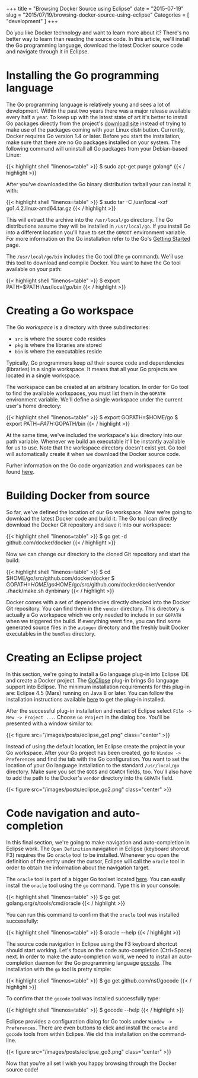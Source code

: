 +++
title = "Browsing Docker Source using Eclipse"
date = "2015-07-19"
slug = "2015/07/19/browsing-docker-source-using-eclipse"
Categories = [ "development" ]
+++

Do you like Docker technology and want to learn more about it? There's no better way to learn than reading the source code. In this article, we'll install the Go programming language, download the latest Docker source code and navigate through it in Eclipse.

<!--more-->

# Installing the Go programming language

The Go programming language is relatively young and sees a lot of development. Within the past two years there was a major release available every half a year. To keep up with the latest state of art it's better to install Go packages directly from the project's [download site](https://golang.org/dl/ "Go Downloads") instead of trying to make use of the packages coming with your Linux distribution. Currently, Docker requires Go version 1.4 or later. Before you start the installation, make sure that there are no Go packages installed on your system. The following command will uninstall all Go packages from your Debian-based Linux:

{{< highlight shell "linenos=table" >}}
$ sudo apt-get purge golang*
{{< / highlight >}}

After you've downloaded the Go binary distribution tarball your can install it with:

{{< highlight shell "linenos=table" >}}
$ sudo tar -C /usr/local -xzf go1.4.2.linux-amd64.tar.gz
{{< / highlight >}}

This will extract the archive into the `/usr/local/go` directory. The Go distributions assume they will be installed in `/usr/local/go`. If you install Go into a different location you'll have to set the `GOROOT` environment variable. For more information on the Go installation refer to the Go's [Getting Started](http://golang.org/doc/install "Getting Started") page.

The `/usr/local/go/bin` includes the Go tool (the `go` command). We'll use this tool to download and compile Docker. You want to have the Go tool available on your path:

{{< highlight shell "linenos=table" >}}
$ export PATH=$PATH:/usr/local/go/bin
{{< / highlight >}}

# Creating a Go workspace

The Go *workspace* is a directory with three subdirectories:

* `src` is where the source code resides
* `pkg` is where the libraries are stored
* `bin` is where the executables reside


Typically, Go programmers keep *all* their source code and dependencies (libraries) in a single workspace. It means that all your Go projects are located in a single workspace.

The workspace can be created at an arbitrary location. In order for Go tool to find the available workspaces, you must list them in the `GOPATH` environment variable. We'll define a single workspace under the current user's home directory:

{{< highlight shell "linenos=table" >}}
$ export GOPATH=$HOME/go
$ export PATH=$PATH:$GOPATH/bin
{{< / highlight >}}

At the same time, we've included the workspace's `bin` directory into our path variable. Whenever we build an executable it'll be instantly available for us to use. Note that the workspace directory doesn't exist yet. Go tool will automatically create it when we download the Docker source code.

Furher information on the Go code organization and workspaces can be found [here](http://golang.org/doc/code.html "How to Write Go Code").

# Building Docker from source

So far, we've defined the location of our Go workspace. Now we're going to download the latest Docker code and build it. The Go tool can directly download the Docker Git repository and save it into our workspace:

{{< highlight shell "linenos=table" >}}
$ go get -d github.com/docker/docker
{{< / highlight >}}

Now we can change our directory to the cloned Git repository and start the build:

{{< highlight shell "linenos=table" >}}
$ cd $HOME/go/src/github.com/docker/docker
$ GOPATH=$HOME/go:$HOME/go/src/github.com/docker/docker/vendor ./hack/make.sh dynbinary
{{< / highlight >}}

Docker comes with a set of dependencies directly checked into the Docker Git repository. You can find them in the `vendor` directory. This directory is actually a Go workspace which we only needed to include in our `GOPATH` when we triggered the build. If everything went fine, you can find some generated source files in the `autogen` directory and the freshly built Docker executables in the `bundles` directory.

# Creating an Eclipse project

In this section, we're going to install a Go language plug-in into Eclipse IDE and create a Docker project. The [GoClipse](https://github.com/GoClipse/goclipse "GoClipse") plug-in brings Go language support into Eclipse. The minimum installation requirements for this plug-in are: Eclipse 4.5 (Mars) running on Java 8 or later. You can follow the installation instructions available [here](https://github.com/GoClipse/goclipse/blob/latest/documentation/Installation.md "GoClipse installation") to get the plug-in installed.

After the successful plug-in installation and restart of Eclipse select `File -> New -> Project ...`. Choose `Go Project` in the dialog box. You'll be presented with a window similar to:

{{< figure src="/images/posts/eclipse_go1.png" class="center" >}}

Instead of using the default location, let Eclipse create the project in your Go workspace. After your Go project has been created, go to `Window -> Preferences` and find the tab with the Go configuration. You want to set the location of your Go language installation to the standard `/usr/local/go` directory. Make sure you set the `GOOS` and `GOARCH` fields, too. You'll also have to add the path to the Docker's `vendor` directory into the `GOPATH` field.

{{< figure src="/images/posts/eclipse_go2.png" class="center" >}}

# Code navigation and auto-completion

In this final section, we're going to make navigation and auto-completion in Eclipse work. The `Open Definition` navigation in Eclipse (keyboard shorcut F3) requires the Go `oracle` tool to be installed. Whenever you open the definition of the entity under the cursor, Eclipse will call the `oracle` tool in order to obtain the information about the navigation target.

The `oracle` tool is part of a bigger Go toolset located [here](https://github.com/golang/tools "Golang tools"). You can easily install the `oracle` tool using the `go` command. Type this in your console:

{{< highlight shell "linenos=table" >}}
$ go get golang.org/x/tools/cmd/oracle
{{< / highlight >}}

You can run this command to confirm that the `oracle` tool was installed successfully:

{{< highlight shell "linenos=table" >}}
$ oracle --help
{{< / highlight >}}

The source code navigation in Eclipse using the F3 keyboard shortcut should start working. Let's focus on the code auto-completion (Ctrl+Space) next. In order to make the auto-completion work, we need to install an auto-completion daemon for the Go programming language [gocode](https://github.com/nsf/gocode "gocode"). The installation with the `go` tool is pretty simple:

{{< highlight shell "linenos=table" >}}
$ go get github.com/nsf/gocode
{{< / highlight >}}

To confirm that the `gocode` tool was installed successfully type:

{{< highlight shell "linenos=table" >}}
$ gocode --help
{{< / highlight >}}

Eclipse provides a configuration dialog for Go tools under `Window -> Preferences`. There are even buttons to click and install the `oracle` and `gocode` tools from within Eclipse. We did this installation on the command-line.

{{< figure src="/images/posts/eclipse_go3.png" class="center" >}}

Now that you're all set I wish you happy browsing through the Docker source code!
